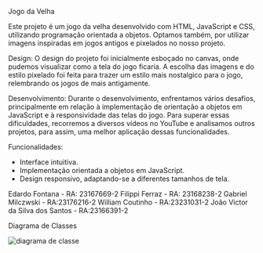 Jogo da Velha 

  Este projeto é um jogo da velha desenvolvido com HTML, JavaScript e CSS, utilizando programação orientada a objetos. Optamos também, por utilizar imagens inspiradas em jogos antigos e pixelados no nosso projeto.

Design:
  O design do projeto foi inicialmente esboçado no canvas, onde pudemos visualizar como a tela do jogo ficaria. A escolha das imagens e do estilo pixelado foi feita para trazer um estilo mais nostalgico para o jogo, relembrando os jogos de mais antigamente.

Desenvolvimento:
  Durante o desenvolvimento, enfrentamos vários desafios, principalmente em relação à implementação de orientação a objetos em JavaScript e à responsividade das telas do jogo. Para superar essas dificuldades, recorremos a diversos vídeos no YouTube e analisamos outros projetos, para assim, uma melhor aplicação dessas funcionalidades.

Funcionalidades:
- Interface intuitiva.
- Implementação orientada a objetos em JavaScript.
- Design responsivo, adaptando-se a diferentes tamanhos de tela.

Edardo Fontana - RA: 23167669-2
Filippi Ferraz - RA: 23168238-2
Gabriel Milczwski - RA:23176216-2
William Coutinho - RA:23231031-2
João Victor da Silva dos Santos - RA:23166391-2

Diagrama de Classes

![diagrama de classe](https://github.com/kkkjjoao/jogo-da-velha/assets/136550473/923b740f-df61-4499-8892-ba9cb0f76915)

